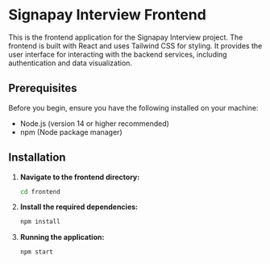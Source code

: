 # Signapay Interview Frontend

This is the frontend application for the Signapay Interview project. The frontend is built with React and uses Tailwind CSS for styling. It provides the user interface for interacting with the backend services, including authentication and data visualization.

## Prerequisites

Before you begin, ensure you have the following installed on your machine:

- Node.js (version 14 or higher recommended)
- npm (Node package manager)

## Installation

1. **Navigate to the frontend directory:**
   ```bash
   cd frontend

2. **Install the required dependencies:**
   ```bash
   npm install

3. **Running the application:**
   ```bash
   npm start
